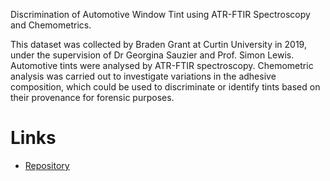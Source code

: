 Discrimination of Automotive Window Tint using ATR-FTIR Spectroscopy and Chemometrics.

This dataset was collected by Braden Grant at Curtin University in 2019, under the supervision of Dr Georgina 
Sauzier and Prof. Simon Lewis. Automotive tints were analysed by ATR-FTIR spectroscopy. Chemometric analysis 
was carried out to investigate variations in the adhesive composition, which could be used to discriminate or 
identify tints based on their provenance for forensic purposes.


# Links

* [Repository](https://github.com/spectral-datasets/window-tint)
